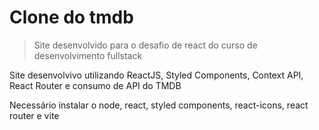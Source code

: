<h1>Clone do tmdb</h1>

> Site desenvolvido para o desafio de react do curso de desenvolvimento fullstack

<p>Site desenvolvivo utilizando ReactJS, Styled Components, Context API, React Router e consumo de API do TMDB</p>

<p>Necessário instalar o node, react, styled components, react-icons, react router e vite</p>
